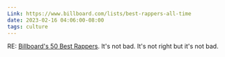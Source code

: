 ```yaml
---
Link: https://www.billboard.com/lists/best-rappers-all-time
date: 2023-02-16 04:06:00-08:00
tags: culture
---
```


RE: [Billboard's 50 Best Rappers](https://www.billboard.com/lists/best-rappers-all-time). It's not bad. It's not right but it's not bad.
